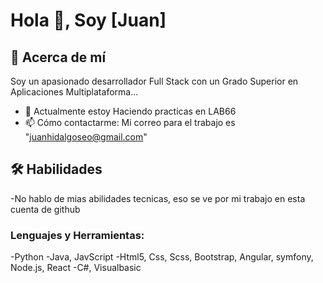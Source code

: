 # Hola 👋, Soy [Juan]

## 🚀 Acerca de mí
Soy un apasionado desarrollador Full Stack con un Grado Superior en Aplicaciones Multiplataforma...

- 🌱 Actualmente estoy Haciendo practicas en LAB66 
- 📫 Cómo contactarme: Mi correo para el trabajo es "juanhidalgoseo@gmail.com"
  
## 🛠️ Habilidades
-No hablo de mias abilidades tecnicas, eso se ve por mi trabajo en esta cuenta de github
### Lenguajes y Herramientas:
-Python 
-Java, JavScript
-Html5, Css, Scss, Bootstrap, Angular, symfony, Node.js, React
-C#, Visualbasic
